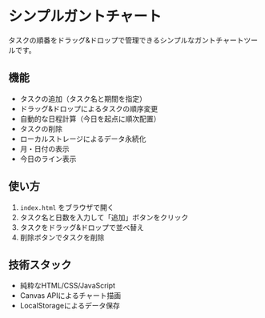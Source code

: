 # シンプルガントチャート

タスクの順番をドラッグ&ドロップで管理できるシンプルなガントチャートツールです。

## 機能

- タスクの追加（タスク名と期間を指定）
- ドラッグ&ドロップによるタスクの順序変更
- 自動的な日程計算（今日を起点に順次配置）
- タスクの削除
- ローカルストレージによるデータ永続化
- 月・日付の表示
- 今日のライン表示

## 使い方

1. `index.html` をブラウザで開く
2. タスク名と日数を入力して「追加」ボタンをクリック
3. タスクをドラッグ&ドロップで並べ替え
4. 削除ボタンでタスクを削除

## 技術スタック

- 純粋なHTML/CSS/JavaScript
- Canvas APIによるチャート描画
- LocalStorageによるデータ保存